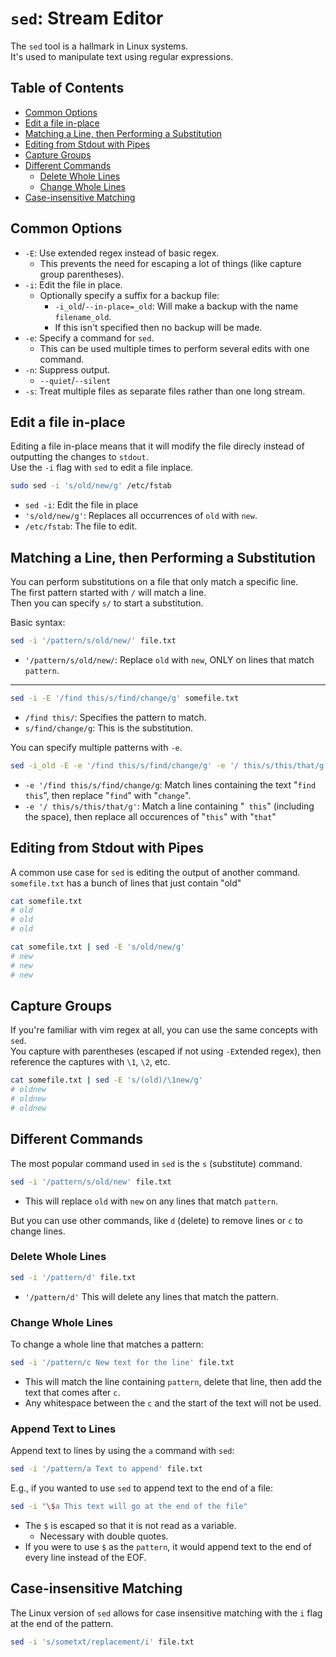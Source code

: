 # `sed`: Stream Editor

The `sed` tool is a hallmark in Linux systems.  
It's used to manipulate text using regular expressions.  


## Table of Contents
* [Common Options](#common-options) 
* [Edit a file in-place](#edit-a-file-in-place) 
* [Matching a Line, then Performing a Substitution](#matching-a-line-then-performing-a-substitution) 
* [Editing from Stdout with Pipes](#editing-from-stdout-with-pipes) 
* [Capture Groups](#capture-groups) 
* [Different Commands](#different-commands) 
    * [Delete Whole Lines](#delete-whole-lines) 
    * [Change Whole Lines](#change-whole-lines) 
* [Case-insensitive Matching](#case-insensitive-matching) 


## Common Options
* `-E`: Use extended regex instead of basic regex.  
    * This prevents the need for escaping a lot of things (like capture group parentheses).  
* `-i`: Edit the file in place.  
    * Optionally specify a suffix for a backup file:
        * `-i_old`/`--in-place=_old`: Will make a backup with the name `filename_old`.  
        * If this isn't specified then no backup will be made.  
* `-e`: Specify a command for `sed`.  
    * This can be used multiple times to perform several edits with one command.  
* `-n`: Suppress output.  
    * `--quiet`/`--silent`
* `-s`: Treat multiple files as separate files rather than one long stream.  

## Edit a file in-place
Editing a file in-place means that it will modify the file direcly instead of
outputting the changes to `stdout`.  
Use the `-i` flag with `sed` to edit a file inplace.  
```bash
sudo sed -i 's/old/new/g' /etc/fstab
```
* `sed -i`: Edit the file in place
* `'s/old/new/g'`: Replaces all occurrences of `old` with `new`.  
* `/etc/fstab`: The file to edit.  

## Matching a Line, then Performing a Substitution
You can perform substitutions on a file that only match a specific line.  
The first pattern started with `/` will match a line.  
Then you can specify `s/` to start a substitution.  

Basic syntax:
```bash
sed -i '/pattern/s/old/new/' file.txt
```
* `'/pattern/s/old/new/`: Replace `old` with `new`, ONLY on lines that match `pattern`.  

---

```bash
sed -i -E '/find this/s/find/change/g' somefile.txt
```
* `/find this/`: Specifies the pattern to match.  
* `s/find/change/g`: This is the substitution.  

You can specify multiple patterns with `-e`.  
```bash
sed -i_old -E -e '/find this/s/find/change/g' -e '/ this/s/this/that/g'
```
* `-e '/find this/s/find/change/g`: Match lines containing the text "`find this`",
  then replace "`find`" with "`change`".  
* `-e '/ this/s/this/that/g'`: Match a line containing "` this`" (including the
  space), then replace all occurences of "`this`" with "`that`"

## Editing from Stdout with Pipes
A common use case for `sed` is editing the output of another command.  
`somefile.txt` has a bunch of lines that just contain "old"
```bash
cat somefile.txt 
# old
# old
# old

cat somefile.txt | sed -E 's/old/new/g'
# new
# new
# new
```

## Capture Groups
If you're familiar with vim regex at all, you can use the same concepts with `sed`.  
You capture with parentheses (escaped if not using `-E`xtended regex), then reference
the captures with `\1`, `\2`, etc.  
```bash
cat somefile.txt | sed -E 's/(old)/\1new/g'
# oldnew
# oldnew
# oldnew
```

## Different Commands
The most popular command used in `sed` is the `s` (substitute) command.  
```bash
sed -i '/pattern/s/old/new' file.txt
```
* This will replace `old` with `new` on any lines that match `pattern`.  

But you can use other commands, like `d` (delete) to remove lines or `c` to change lines.  

### Delete Whole Lines
```bash
sed -i '/pattern/d' file.txt
```
* `'/pattern/d'` This will delete any lines that match the pattern.  

### Change Whole Lines
To change a whole line that matches a pattern:
```bash
sed -i '/pattern/c New text for the line' file.txt
```
* This will match the line containing `pattern`, delete that line, then add the text
  that comes after `c`.  
* Any whitespace between the `c` and the start of the text will not be used.  

### Append Text to Lines
Append text to lines by using the `a` command with `sed`:
```bash
sed -i '/pattern/a Text to append' file.txt
```

E.g., if you wanted to use `sed` to append text to the end of a file:
```bash
sed -i "\$a This text will go at the end of the file"
```
- The `$` is escaped so that it is not read as a variable. 
    - Necessary with double quotes.
- If you were to use `$` as the `pattern`, it would append text to the end of every
  line instead of the EOF.


## Case-insensitive Matching
The Linux version of `sed` allows for case insensitive matching with the `i` flag at
the end of the pattern.  
```bash
sed -i 's/sometxt/replacement/i' file.txt
```

